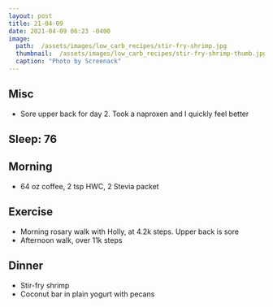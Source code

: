 ```yaml
---
layout: post
title: 21-04-09
date: 2021-04-09 06:23 -0400
image: 
  path:  /assets/images/low_carb_recipes/stir-fry-shrimp.jpg
  thumbnail:  /assets/images/low_carb_recipes/stir-fry-shrimp-thumb.jpg 
  caption: "Photo by Screenack"
---
```


## Misc
* Sore upper back for day 2. Took a naproxen and I quickly feel better

## Sleep: 76 

## Morning
* 64 oz coffee, 2 tsp HWC, 2 Stevia packet

## Exercise
* Morning rosary walk with Holly, at 4.2k steps. Upper back is sore
* Afternoon walk, over 11k steps

## Dinner
* Stir-fry shrimp
* Coconut bar in plain yogurt with pecans
